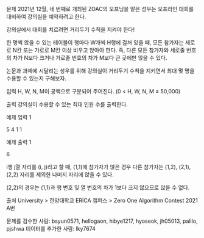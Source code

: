 문제
2021년 12월, 네 번째로 개최된 ZOAC의 오프닝을 맡은 성우는 오프라인 대회를 대비하여 강의실을 예약하려고 한다.

강의실에서 대회를 치르려면 거리두기 수칙을 지켜야 한다!

한 명씩 앉을 수 있는 테이블이 행마다 W개씩 H행에 걸쳐 있을 때, 모든 참가자는 세로로 N칸 또는 가로로 M칸 이상 비우고 앉아야 한다. 즉, 다른 모든 참가자와 세로줄 번호의 차가 N보다 크거나 가로줄 번호의 차가 M보다 큰 곳에만 앉을 수 있다.

논문과 과제에 시달리는 성우를 위해 강의실이 거리두기 수칙을 지키면서 최대 몇 명을 수용할 수 있는지 구해보자.

입력
H, W, N, M이 공백으로 구분되어 주어진다. (0 < H, W, N, M ≤ 50,000)

출력
강의실이 수용할 수 있는 최대 인원 수를 출력한다.

예제 입력 1

5 4 1 1

예제 출력 1

6

i행 j열 자리를 (i, j)라고 할 때, (1,1)에 참가자가 앉은 경우 다른 참가자는 (1,2), (2,1), (2,2) 자리를 제외한 나머지 자리에 앉을 수 있다.

(2,2)의 경우는 (1,1)과 행 번호 및 열 번호의 차가 1보다 크지 않으므로 앉을 수 없다.



출처
University > 한양대학교 ERICA 캠퍼스 > Zero One Algorithm Contest 2021 A번

문제를 검수한 사람: bsyun0571, hellogaon, hibye1217, hyoseok, jh05013, palilo, pjshwa
데이터를 추가한 사람: lky7674